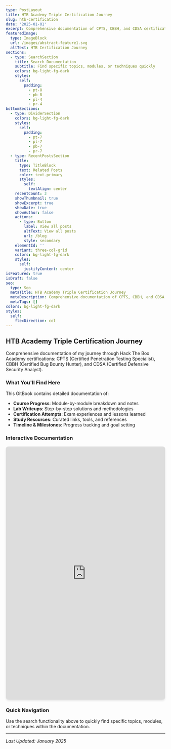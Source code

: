 ```yaml
---
type: PostLayout
title: HTB Academy Triple Certification Journey
slug: htb-certification
date: '2025-01-01'
excerpt: Comprehensive documentation of CPTS, CBBH, and CDSA certification process
featuredImage:
  type: ImageBlock
  url: /images/abstract-feature1.svg
  altText: HTB Certification Journey
sections:
  - type: SearchSection
    title: Search Documentation
    subtitle: Find specific topics, modules, or techniques quickly
    colors: bg-light-fg-dark
    styles:
      self:
        padding:
          - pt-8
          - pb-8
          - pl-4
          - pr-4
bottomSections:
  - type: DividerSection
    colors: bg-light-fg-dark
    styles:
      self:
        padding:
          - pt-7
          - pl-7
          - pb-7
          - pr-7
  - type: RecentPostsSection
    title:
      type: TitleBlock
      text: Related Posts
      color: text-primary
      styles:
        self:
          textAlign: center
    recentCount: 3
    showThumbnail: true
    showExcerpt: true
    showDate: true
    showAuthor: false
    actions:
      - type: Button
        label: View all posts
        altText: View all posts
        url: /blog
        style: secondary
    elementId: ''
    variant: three-col-grid
    colors: bg-light-fg-dark
    styles:
      self:
        justifyContent: center
isFeatured: true
isDraft: false
seo:
  type: Seo
  metaTitle: HTB Academy Triple Certification Journey
  metaDescription: Comprehensive documentation of CPTS, CBBH, and CDSA certification process
  metaTags: []
colors: bg-light-fg-dark
styles:
  self:
    flexDirection: col
---
```


## HTB Academy Triple Certification Journey

Comprehensive documentation of my journey through Hack The Box Academy certifications: CPTS (Certified Penetration Testing Specialist), CBBH (Certified Bug Bounty Hunter), and CDSA (Certified Defensive Security Analyst).

### What You'll Find Here

This GitBook contains detailed documentation of:

- **Course Progress**: Module-by-module breakdown and notes
- **Lab Writeups**: Step-by-step solutions and methodologies
- **Certification Attempts**: Exam experiences and lessons learned
- **Study Resources**: Curated links, tools, and references
- **Timeline & Milestones**: Progress tracking and goal setting

### Interactive Documentation

<div class="gitbook-embed mt-8 mb-8">
  <iframe 
    src="https://docs.zktheory.org" 
    width="100%" 
    height="800px"
    style="border: none; border-radius: 8px; box-shadow: 0 4px 6px -1px rgba(0, 0, 0, 0.1);">
  </iframe>
</div>

### Quick Navigation

Use the search functionality above to quickly find specific topics, modules, or techniques within the documentation.

---

*Last Updated: January 2025*
